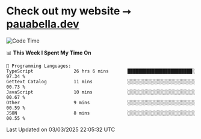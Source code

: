 # Check out my website ⭢ [pauabella.dev](https://pauabella.dev)

<!--START_SECTION:waka-->
![Code Time](http://img.shields.io/badge/Code%20Time-4%2C146%20hrs%2034%20mins-blue)

📊 **This Week I Spent My Time On** 

```text
💬 Programming Languages: 
TypeScript               26 hrs 6 mins       ████████████████████████░   97.34 % 
Gettext Catalog          11 mins             ░░░░░░░░░░░░░░░░░░░░░░░░░   00.73 % 
JavaScript               10 mins             ░░░░░░░░░░░░░░░░░░░░░░░░░   00.67 % 
Other                    9 mins              ░░░░░░░░░░░░░░░░░░░░░░░░░   00.59 % 
JSON                     8 mins              ░░░░░░░░░░░░░░░░░░░░░░░░░   00.55 % 
```


 Last Updated on 03/03/2025 22:05:32 UTC
<!--END_SECTION:waka-->
